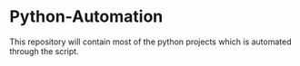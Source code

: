 # Python-Automation
This repository will contain most of the python projects which is automated through the script. 
